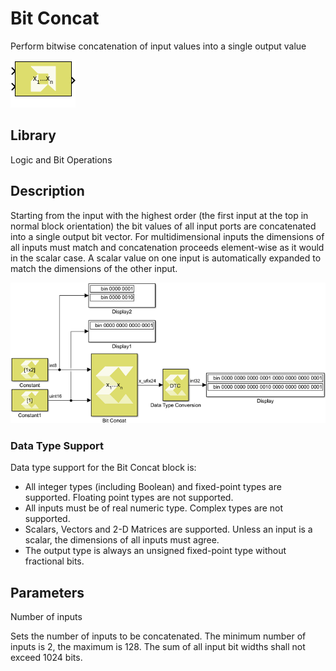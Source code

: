 # Bit Concat

Perform bitwise concatenation of input values into a single output value

![](./Images/block.png)

## Library

Logic and Bit Operations

## Description

Starting from the input with the highest order (the first input at the
top in normal block orientation) the bit values of all input ports are
concatenated into a single output bit vector. For multidimensional
inputs the dimensions of all inputs must match and concatenation
proceeds element-wise as it would in the scalar case. A scalar value on
one input is automatically expanded to match the dimensions of the other
input.

![](./Images/tsu1532103642843.png)

### Data Type Support

Data type support for the Bit Concat block is:

- All integer types (including Boolean) and fixed-point types are
  supported. Floating point types are not supported.
- All inputs must be of real numeric type. Complex types are not
  supported.
- Scalars, Vectors and 2-D Matrices are supported. Unless an input is a
  scalar, the dimensions of all inputs must agree.
- The output type is always an unsigned fixed-point type without
  fractional bits.

## Parameters

Number of inputs

Sets the number of inputs to be concatenated. The minimum number of
inputs is 2, the maximum is 128. The sum of all input bit widths shall
not exceed 1024 bits.
